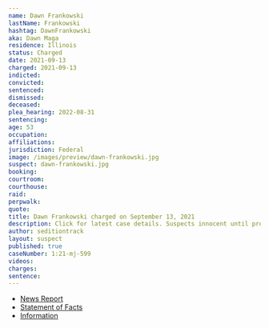 ```yaml
---
name: Dawn Frankowski
lastName: Frankowski
hashtag: DawnFrankowski
aka: Dawn Maga
residence: Illinois
status: Charged
date: 2021-09-13
charged: 2021-09-13
indicted:
convicted:
sentenced:
dismissed:
deceased:
plea_hearing: 2022-08-31
sentencing:
age: 53
occupation:
affiliations:
jurisdiction: Federal
image: /images/preview/dawn-frankowski.jpg
suspect: dawn-frankowski.jpg
booking:
courtroom:
courthouse:
raid:
perpwalk:
quote:
title: Dawn Frankowski charged on September 13, 2021
description: Click for latest case details. Suspects innocent until proven guilty.
author: seditiontrack
layout: suspect
published: true
caseNumber: 1:21-mj-599
videos:
charges:
sentence:
---
```


- [News Report](https://chicago.suntimes.com/crime/2021/9/21/22686870/like-going-shopping-mall-two-arrested-suburbs-alleged-role-us-capitol-breach)
- [Statement of Facts](https://www.justice.gov/usao-dc/case-multi-defendant/file/1434616/download)
- [Information](https://extremism.gwu.edu/sites/g/files/zaxdzs2191/f/David%20Wiersma%20and%20Dawn%20Frankowski%20Information.pdf)
